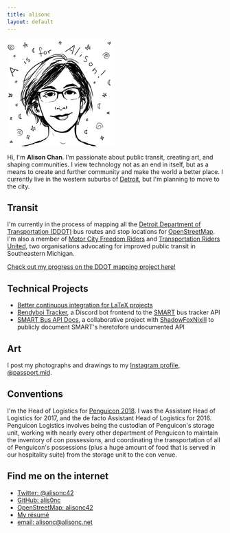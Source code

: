 ```yaml
---
title: alisonc
layout: default
---
```

![Portrait by Meghann Pardee](images/ACkmPPbw250.jpg)

Hi, I'm **Alison Chan**. I'm passionate about public transit, creating art, and shaping communities. I view technology not as an end in itself, but as a means to create and further community and make the world a better place.
I currently live in the western suburbs of [Detroit](https://en.wikipedia.org/wiki/Detroit), but I'm planning to move to the city.

## Transit
I'm currently in the process of mapping all the [Detroit Department of Transportation (DDOT)](http://detroitmi.gov/ddot) bus routes and stop locations for [OpenStreetMap](https://www.openstreetmap.org/). I'm also a member of [Motor City Freedom Riders](https://motorcityfreedomriders.org/) and [Transportation Riders United](http://www.detroittransit.org/), two organisations advocating for improved public transit in Southeastern Michigan.

[Check out my progress on the DDOT mapping project here!](https://docs.google.com/spreadsheets/d/1DuaTFLO9jS-ifWJ7lHtn8ZQgogPP24J--8n1pQ2hcqY/edit?usp=sharing)

## Technical Projects
 * [Better continuous integration for LaTeX projects](better-continuous-integration-for-latex-projects.html)
 * [Bendyboi Tracker](https://github.com/alis0nc/bendyboi-tracker), a Discord bot frontend to the [SMART](https://www.smartbus.org/) bus tracker API
 * [SMART Bus API Docs](/smartbus-api-docs/), a collaborative project with [ShadowFoxNixill](https://github.com/ShadowFoxNixill) to publicly document SMART's heretofore undocumented API

## Art
I post my photographs and drawings to my [Instagram profile, @passport.mid](https://www.instagram.com/passport.mid/).

## Conventions
I'm the Head of Logistics for [Penguicon 2018](https://2018.penguicon.org/). I was the Assistant Head of Logistics for 2017, and the de facto Assistant Head of Logistics for 2016. Penguicon Logistics involves being the custodian of Penguicon's storage unit, working with nearly every other department of Penguicon to maintain the inventory of con possessions, and coordinating the transportation of all of Penguicon's possessions (plus a huge amount of food that is served in our hospitality suite) from the storage unit to the con venue.

## Find me on the internet
 * [Twitter: @alisonc42](https://twitter.com/alisonc42)
 * [GitHub: alis0nc](https://github.com/alis0nc)
 * [OpenStreetMap: alisonc42](https://www.openstreetmap.org/user/alisonc42)
 * [My résumé](/alisonc-resume/resume_full_pub.pdf)
 * [email: alisonc@alisonc.net](mailto:alisonc@alisonc.net)

